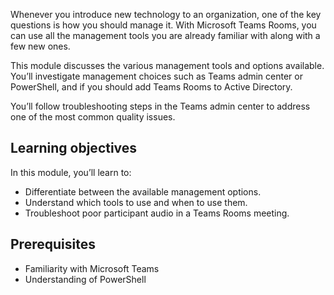 Whenever you introduce new technology to an organization, one of the key questions is how you should manage it. With Microsoft Teams Rooms, you can use all the management tools you are already familiar with along with a few new ones.

This module discusses the various management tools and options available. You’ll investigate management choices such as Teams admin center or PowerShell, and if you should add Teams Rooms to Active Directory.

You’ll follow troubleshooting steps in the Teams admin center to address one of the most common quality issues. 

## Learning objectives

In this module, you’ll learn to:
 
- Differentiate between the available management options.
- Understand which tools to use and when to use them.
- Troubleshoot poor participant audio in a Teams Rooms meeting.

## Prerequisites

- Familiarity with Microsoft Teams
- Understanding of PowerShell
